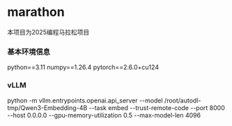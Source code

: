 # marathon
本项目为2025编程马拉松项目

### 基本环境信息

python==3.11
numpy==1.26.4
pytorch==2.6.0+cu124

### vLLM

python -m vllm.entrypoints.openai.api_server --model /root/autodl-tmp/Qwen3-Embedding-4B --task embed --trust-remote-code --port 8000 --host 0.0.0.0 --gpu-memory-utilization 0.5 --max-model-len 4096

